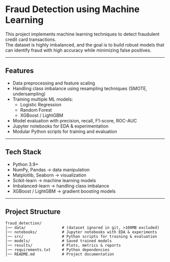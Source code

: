 # Fraud Detection using Machine Learning

This project implements machine learning techniques to detect fraudulent credit card transactions.  
The dataset is highly imbalanced, and the goal is to build robust models that can identify fraud with high accuracy while minimizing false positives.  

---

## Features
- Data preprocessing and feature scaling  
- Handling class imbalance using resampling techniques (SMOTE, undersampling)  
- Training multiple ML models:
  - Logistic Regression  
  - Random Forest  
  - XGBoost / LightGBM  
- Model evaluation with precision, recall, F1-score, ROC-AUC  
- Jupyter notebooks for EDA & experimentation  
- Modular Python scripts for training and evaluation  

---

## Tech Stack
- Python 3.9+  
- NumPy, Pandas → data manipulation  
- Matplotlib, Seaborn → visualization  
- Scikit-learn → machine learning models  
- Imbalanced-learn → handling class imbalance  
- XGBoost / LightGBM → gradient boosting models  

---

## Project Structure
```text
fraud_detection/
│── data/                # (dataset ignored in git, >100MB excluded)
│── notebooks/           # Jupyter notebooks with EDA & experiments
│── src/                 # Python scripts for training & evaluation
│── models/              # Saved trained models
│── results/             # Plots, metrics & reports
│── requirements.txt     # Python dependencies
│── README.md            # Project documentation
